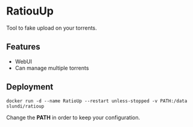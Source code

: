 # RatiouUp

Tool to fake upload on your torrents.

## Features
* WebUI
* Can manage multiple torrents

## Deployment
```shell
docker run -d --name RatioUp --restart unless-stopped -v PATH:/data slundi/ratioup
```
Change the **PATH** in order to keep your configuration.
